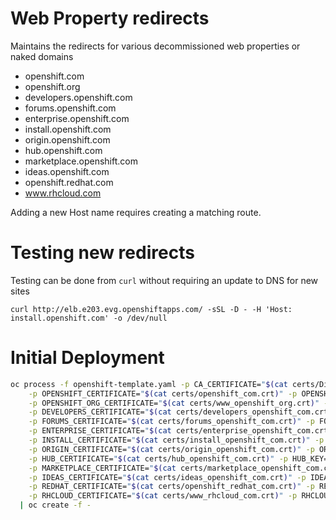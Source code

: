 # Web Property redirects

Maintains the redirects for various decommissioned web properties or naked domains

  - openshift.com
  - openshift.org
  - developers.openshift.com
  - forums.openshift.com
  - enterprise.openshift.com
  - install.openshift.com
  - origin.openshift.com
  - hub.openshift.com
  - marketplace.openshift.com
  - ideas.openshift.com
  - openshift.redhat.com
  - www.rhcloud.com

Adding a new Host name requires creating a matching route.

# Testing new redirects

Testing can be done from `curl` without requiring an update to DNS for new sites

    curl http://elb.e203.evg.openshiftapps.com/ -sSL -D - -H 'Host: install.openshift.com' -o /dev/null


# Initial Deployment

```bash
oc process -f openshift-template.yaml -p CA_CERTIFICATE="$(cat certs/DigiCertCA.crt)" \
    -p OPENSHIFT_CERTIFICATE="$(cat certs/openshift_com.crt)" -p OPENSHIFT_KEY="$(cat certs/openshift_com.key)" \
    -p OPENSHIFT_ORG_CERTIFICATE="$(cat certs/www_openshift_org.crt)" -p OPENSHIFT_KEY="$(cat certs/www_openshift_org.key)" \
    -p DEVELOPERS_CERTIFICATE="$(cat certs/developers_openshift_com.crt)" -p DEVELOPERS_KEY="$(cat certs/developers_openshift_com.key)" \
    -p FORUMS_CERTIFICATE="$(cat certs/forums_openshift_com.crt)" -p FORUMS_KEY="$(cat certs/forums_openshift_com.key)" \
    -p ENTERPRISE_CERTIFICATE="$(cat certs/enterprise_openshift_com.crt)" -p ENTERPRISE_KEY="$(cat certs/enterprise_openshift_com.key)" \
    -p INSTALL_CERTIFICATE="$(cat certs/install_openshift_com.crt)" -p INSTALL_KEY="$(cat certs/install_openshift_com.key)" \
    -p ORIGIN_CERTIFICATE="$(cat certs/origin_openshift_com.crt)" -p ORIGIN_KEY="$(cat certs/origin_openshift_com.key)" \
    -p HUB_CERTIFICATE="$(cat certs/hub_openshift_com.crt)" -p HUB_KEY="$(cat certs/hub_openshift_com.key)" \
    -p MARKETPLACE_CERTIFICATE="$(cat certs/marketplace_openshift_com.crt)" -p MARKETPLACE_KEY="$(cat certs/marketplace_openshift_com.key)" \
    -p IDEAS_CERTIFICATE="$(cat certs/ideas_openshift_com.crt)" -p IDEAS_KEY="$(cat certs/ideas_openshift_com.key)" \
    -p REDHAT_CERTIFICATE="$(cat certs/openshift_redhat_com.crt)" -p REDHAT_KEY="$(cat certs/openshift_redhat_com.key)" \
    -p RHCLOUD_CERTIFICATE="$(cat certs/www_rhcloud_com.crt)" -p RHCLOUD_KEY="$(cat certs/www_rhcloud_com.key)" \
  | oc create -f -
```
